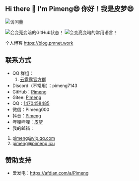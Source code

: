 ## Hi there 👋 I'm Pimeng😄 你好！我是皮梦😄

<!--
**Pimeng/Pimeng** is a ✨ _special_ ✨ repository because its `README.md` (this file) appears on your GitHub profile.

Here are some ideas to get you started:

- 🔭 I’m currently working on ...
- 🌱 I’m currently learning ...
- 👯 I’m looking to collaborate on ...
- 🤔 I’m looking for help with ...
- 💬 Ask me about ...
- 📫 How to reach me: ...
- 😄 Pronouns: ...
- ⚡ Fun fact: ...
-->
![访问量](https://profile-counter.glitch.me/Pimeng/count.svg)

<div>
  <picture>
    <source media="(prefers-color-scheme: dark)" srcset="https://github-readme-stats.vercel.app/api?username=Pimeng&show_icons=true&locale=cn&theme=github_dark">
    <source media="(prefers-color-scheme: light)" srcset="https://github-readme-stats.vercel.app/api?username=Pimeng&show_icons=true&locale=cn">
    <img alt="会变亮变暗的GitHub状态！" src="https://github-readme-stats.vercel.app/api?username=Pimeng&show_icons=true&locale=cn">
  </picture>
  <picture>
    <source media="(prefers-color-scheme: dark)" srcset="https://github-readme-stats.vercel.app/api/top-langs?username=Pimeng&locale=cn&theme=github_dark">
    <source media="(prefers-color-scheme: light)" srcset="https://github-readme-stats.vercel.app/api/top-langs?username=Pimeng&locale=cn">
    <img alt="会变亮变暗的常用语言！" src="https://github-readme-stats.vercel.app/api/top-langs?username=Pimeng&locale=cn">
  </picture>
</div>

个人博客
<https://blog.pmnet.work>

## 联系方式
- QQ 群组：
  1. [云露露官方群](qm.qq.com/q/X7n7Sxv9cu)
- Discord（不常用）：pimeng7143
- GitHub：[Pimeng](https://github.com/Pimeng)
- Gitee: [Pimeng](https://gitee.com/Pimeng)
- QQ：[1470458485](https://qm.qq.com/cgi-bin/qm/qr?k=hsFXJNxXDUkOKvBdb_cQWN0FoPJI2mvZ&s=1)
- 微信：Pimeng000
- 抖音：[Pimeng](https://www.douyin.com/user/MS4wLjABAAAA9kP9Z27bew4pCG-EMcXvt53Pn3h8tHJ0RzcJypRLpbpvptCwiQAy8OOM99_sqICl)
- 哔哩哔哩：[皮梦](https://space.bilibili.com/36191664)
- 我的邮箱：
1. pimeng@vip.qq.com
2. pimeng@pimeng.icu

## 赞助支持
- 爱发电：<https://afdian.com/a/Pimeng>
